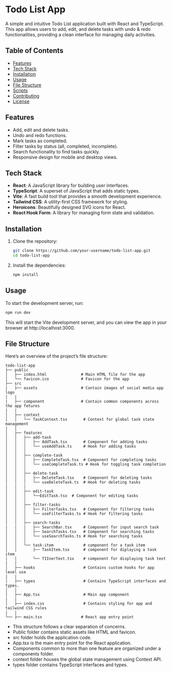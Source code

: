 # Todo List App

A simple and intuitive Todo List application built with React and TypeScript. This app allows users to add, edit, and delete tasks with undo & redo functionalities, providing a clean interface for managing daily activities.

## Table of Contents

- [Features](#features)
- [Tech Stack](#tech-stack)
- [Installation](#installation)
- [Usage](#usage)
- [File Structure](#file-structure)
- [Scripts](#scripts)
- [Contributing](#contributing)
- [License](#license)

## Features

- Add, edit and delete tasks.
- Undo and redo functions.
- Mark tasks as completed.
- Filter tasks by status (all, completed, incomplete).
- Search functionality to find tasks quickly.
- Responsive design for mobile and desktop views.

## Tech Stack

- **React**: A JavaScript library for building user interfaces.
- **TypeScript**: A superset of JavaScript that adds static types.
- **Vite**: A fast build tool that provides a smooth development experience.
- **Tailwind CSS**: A utility-first CSS framework for styling.
- **Heroicons**: Beautifully designed SVG icons for React.
- **React Hook Form**: A library for managing form state and validation.

## Installation

1. Clone the repository:
   ```bash
   git clone https://github.com/your-username/todo-list-app.git
   cd todo-list-app
   ```
2. Install the dependencies:
   ```bash
   npm install
   ```

## Usage

To start the development server, run:

```bash
npm run dev
```

This will start the Vite development server, and you can view the app in your browser at http://localhost:3000.

## File Structure

Here’s an overview of the project’s file structure:

```
todo-list-app
├── public
│   ├── index.html               # Main HTML file for the app
│   └── favicon.ico              # Favicon for the app
├── src
|   ├── assets                   # Contain images of social media app logo
|   |
|   ├── component                # Contain common components across the app fetures
|   |
│   ├── context
│   │   └── TaskContext.tsx       # Context for global task state management
|   |
│   ├── features
│   │   ├── add-task
│   │   │   ├── AddTask.tsx       # Component for adding tasks
│   │   │   └── useAddTask.ts     # Hook for adding tasks
│   │   │
│   │   ├── complete-task
│   │   │   ├── CompleteTask.tsx  # Component for completing tasks
│   │   │   └── useCompleteTask.ts # Hook for toggling task completion
│   │   │
│   │   ├── delete-task
│   │   │   ├── DeleteTask.tsx    # Component for deleting tasks
│   │   │   └── useDeleteTask.ts  # Hook for deleting tasks
|   |   |
│   │   ├── edit-task
│   │   │   └──EditTask.tsx  # Component for editing tasks
│   │   │
│   │   ├── filter-tasks
│   │   │   ├── FilterTasks.tsx   # Component for filtering tasks
│   │   │   └── useFilterTasks.ts # Hook for filtering tasks
│   │   │
│   │   ├── search-tasks
|   |   |   ├── SearchBar.tsx     # Component for input search task
│   │   │   ├── SearchTasks.tsx   # Component for searching tasks
│   │   │   └── useSearchTasks.ts # Hook for searching tasks
│   │   │
│   │   └── task-item             # component for a task item
│   │       ├── TaskItem.tsx      # component for diplaying a task item
│   │       └── TIInerText.tsx    # component for displaying task text
|   |
│   ├── hooks                     # Contains custom hooks for app level use
|   |
│   ├── types                     # Contains TypeScript interfaces and types.
│   │
│   ├── App.tsx                   # Main app component
|   |
│   ├── index.css                 # Contains styling for app and tailwind CSS rules
|   |
└── ├── main.tsx                 # React app entry point
```

- This structure follows a clear separation of concerns.
- Public folder contains static assets like HTML and favicon.
- src folder holds the application code.
- App.tsx is the main entry point for the React application.
- Components common to more than one feature are organized under a components folder.
- context folder houses the global state management using Context API.
- types folder contains TypeScript interfaces and types.
